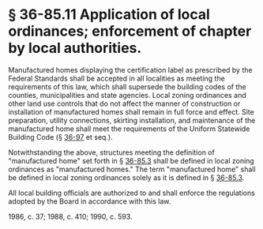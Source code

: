 # § 36-85.11 Application of local ordinances; enforcement of chapter by local authorities.

<p>Manufactured homes displaying the certification label as prescribed by the Federal Standards shall be accepted in all localities as meeting the requirements of this law, which shall supersede the building codes of the counties, municipalities and state agencies. Local zoning ordinances and other land use controls that do not affect the manner of construction or installation of manufactured homes shall remain in full force and effect. Site preparation, utility connections, skirting installation, and maintenance of the manufactured home shall meet the requirements of the Uniform Statewide Building Code (§ <a href='http://law.lis.virginia.gov/vacode/36-97/'>36-97</a> et seq.).</p><p>Notwithstanding the above, structures meeting the definition of "manufactured home" set forth in § <a href='http://law.lis.virginia.gov/vacode/36-85.3/'>36-85.3</a> shall be defined in local zoning ordinances as "manufactured homes." The term "manufactured home" shall be defined in local zoning ordinances solely as it is defined in § <a href='http://law.lis.virginia.gov/vacode/36-85.3/'>36-85.3</a>.</p><p>All local building officials are authorized to and shall enforce the regulations adopted by the Board in accordance with this law.</p><p>1986, c. 37; 1988, c. 410; 1990, c. 593.</p>